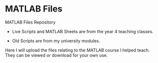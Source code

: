 # MATLAB Files
MATLAB Files Repository

- Live Scripts and MATLAB Sheets are from the year 4 teaching classes.

- Old Scripts are from my university modules.

Here I will upload the files relating to the MATLAB course I helped teach. They can be viewed or download for your own use.
